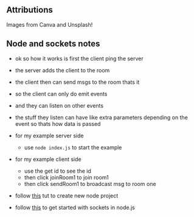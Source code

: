 ## Attributions
Images from Canva and Unsplash!


## Node and sockets notes
* ok so how it works is first the client ping the server
* the server adds the client to the room
* the client then can send msgs to the room thats it

* so the client can only do emit events
* and they can listen on other events
* the stuff they listen can have like extra parameters depending on the event so thats how data is passed

* for my example server side
    * use `node index.js` to start the example
* for my example client side
    * use the get id to see the id
    * then click joinRoom1 to join room1
    * then click sendRoom1 to broadcast msg to room one


* follow [this](https://developer.mozilla.org/en-US/docs/Learn/Server-side/Express_Nodejs/development_environment) tut to create new node project
* follow [this](https://socket.io/get-started/chat) to get started with sockets in node.js
